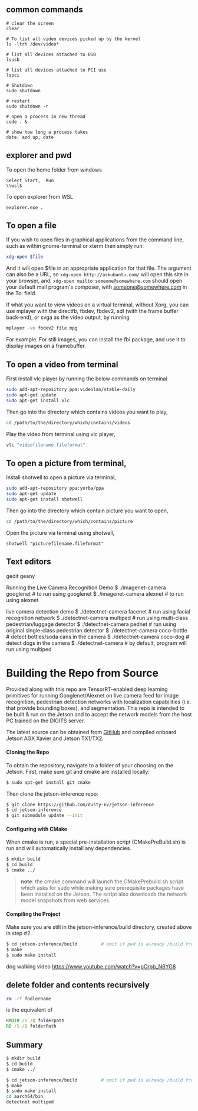 ## common commands

```
# clear the screen
clear

# To list all video devices picked up by the kernel
ls -ltrh /dev/video*

# list all devices attached to USB 
lsusb 

# list all devices attached to PCI use 
lspci

# Shutdown
sudo shutdown 

# restart 
sudo shutdown -r

# open a process in new thread
code . &

# show how long a process takes
date; azd up; date

```


## explorer and pwd

To open the home folder from windows

```
Select Start,  Run 
\\wsl$
```

To open explorer from WSL 

```  
explorer.exe .
```

## To open a file 

If you wish to open files in graphical applications from the command line, such as within gnome-terminal or xterm then simply run:

``` bash
xdg-open $file
```

And it will open $file in an appropriate application for that file. The argument can also be a URL, so ``` xdg-open http://askubuntu.com/ ``` will open this site in your browser, and: ``` xdg-open mailto:someone@somewhere.com ``` should open your default mail program's composer, with someone@somewhere.com in the To: field.  
  
If what you want to view videos on a virtual terminal, without Xorg, you can use mplayer with the directfb, fbdev, fbdev2, sdl (with the frame buffer back-end), or svga as the video output, by running  

``` bash
mplayer -vo fbdev2 file.mpg
```

For example. For still images, you can install the fbi package, and use it to display images on a framebuffer.


## To open a video from terminal

First install vlc player by running the below commands on terminal

``` bash
sudo add-apt-repository ppa:videolan/stable-daily
sudo apt-get update
sudo apt-get install vlc
```

Then go into the directory which contains videos you want to play,

``` bash
cd /path/to/the/directory/which/contains/videos
```

Play the video from terminal using vlc player,

``` bash
vlc "videofilename.fileformat"
```

## To open a picture from terminal,

Install shotwell to open a picture via terminal,

``` bash
sudo add-apt-repository ppa:yorba/ppa
sudo apt-get update
sudo apt-get install shotwell
```

Then go into the directory which contain picture you want to open,

 ``` bash
cd /path/to/the/directory/which/contains/picture
```

Open the picture via terminal using shotwell,

```
shotwell "picturefilename.fileformat"
```
 

## Text editors 
gedit
geany 


Running the Live Camera Recognition Demo
$ ./imagenet-camera googlenet           # to run using googlenet
$ ./imagenet-camera alexnet             # to run using alexnet

live camera detection demo
$ ./detectnet-camera facenet        # run using facial recognition network
$ ./detectnet-camera multiped       # run using multi-class pedestrian/luggage detector
$ ./detectnet-camera pednet         # run using original single-class pedestrian detector
$ ./detectnet-camera coco-bottle    # detect bottles/soda cans in the camera
$ ./detectnet-camera coco-dog       # detect dogs in the camera
$ ./detectnet-camera                # by default, program will run using multiped



# Building the Repo from Source

Provided along with this repo are TensorRT-enabled deep learning primitives for running Googlenet/Alexnet on live camera feed for image recognition, pedestrian detection networks with localization capabilities (i.e. that provide bounding boxes), and segmentation.  This repo is intended to be built & run on the Jetson and to accept the network models from the host PC trained on the DIGITS server.

The latest source can be obtained from [GitHub](http://github.com/dusty-nv/jetson-inference) and compiled onboard Jetson AGX Xavier and Jetson TX1/TX2.
      
#### Cloning the Repo
To obtain the repository, navigate to a folder of your choosing on the Jetson.  First, make sure git and cmake are installed locally:

``` bash
$ sudo apt-get install git cmake
```

Then clone the jetson-inference repo:
``` bash
$ git clone https://github.com/dusty-nv/jetson-inference
$ cd jetson-inference
$ git submodule update --init
```

#### Configuring with CMake

When cmake is run, a special pre-installation script (CMakePreBuild.sh) is run and will automatically install any dependencies.

``` bash
$ mkdir build
$ cd build
$ cmake ../
```

> **note**: the cmake command will launch the CMakePrebuild.sh script which asks for sudo while making sure prerequisite packages have been installed on the Jetson. The script also downloads the network model snapshots from web services.

#### Compiling the Project

Make sure you are still in the jetson-inference/build directory, created above in step #2.

``` bash
$ cd jetson-inference/build			# omit if pwd is already /build from above
$ make
$ sudo make install
```






dog walking video
https://www.youtube.com/watch?v=pCrpb_N6YG8


## delete folder and contents recursively

``` bash
rm -rf fodlername
```

is the equivalent of 

``` cmd
RMDIR /S /Q folderpath
RD /S /Q folderPath

```


## Summary

``` bash
$ mkdir build
$ cd build
$ cmake ../

$ cd jetson-inference/build			# omit if pwd is already /build from above
$ make
$ sudo make install
cd aarch64/bin
detectnet multiped

```
